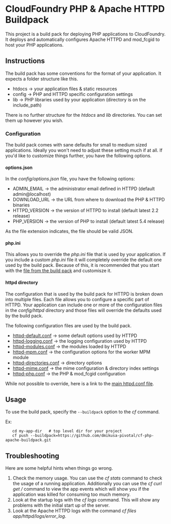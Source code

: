 CloudFoundry PHP &amp; Apache HTTPD Buildpack
=============================================

This project is a build pack for deploying PHP applications to CloudFoundry.  It deploys and automatically configures Apache HTTPD and mod_fcgid to host your PHP applications.


Instructions
------------

The build pack has some conventions for the format of your application.  It expects a folder structure like this.

  - htdocs -> your application files & static resources
  - config -> PHP and HTTPD specific configuration settings
  - lib    -> PHP libraries used by your application (directory is on the include_path)
  
There is no further structure for the *htdocs* and *lib* directories.  You can set them up however you wish.  


### Configuration

The build pack comes with sane defaults for small to medium sized applications.  Ideally you won't need to adjust these setting much if at all.  If you'd like to customize things further, you have the following options.


#### options.json

In the *config/options.json* file, you have the following options:

  - ADMIN_EMAIL   -> the administrator email defined in HTTPD (default admin@localhost)
  - DOWNLOAD_URL  -> the URL from where to download the PHP & HTTPD binaries
  - HTTPD_VERSION -> the version of HTTPD to install (default latest 2.2 release)
  - PHP_VERSION   -> the version of PHP to install (default latest 5.4 release)

As the file extension indicates, the file should be valid JSON.


#### php.ini

This allows you to override the *php.ini* file that is used by your application.  If you include a custom *php.ini* file it will completely override the default one used by the build pack.  Because of this, it is recommended that you start with the [file from the build pack](https://github.com/dmikusa-pivotal/cf-php-apache-buildpack/blob/master/default/php.ini) and customisze it.


#### httpd directory
  
The configuration that is used by the build pack for HTTPD is broken down into multiple files.  Each file allows you to configure a specific part of HTTPD.  Your application can include one or more of the configuration files in the *config/httpd* directory and those files will override the defaults used by the build pack.

The following configuration files are used by the build pack.

  - [httpd-default.conf](https://github.com/dmikusa-pivotal/cf-php-apache-buildpack/blob/master/default/extra/httpd-default.conf) -> some default options used by HTTPD
  - [httpd-logging.conf](https://github.com/dmikusa-pivotal/cf-php-apache-buildpack/blob/master/default/extra/httpd-logging.conf) -> the logging configuration used by HTTPD
  - [httpd-modules.conf](https://github.com/dmikusa-pivotal/cf-php-apache-buildpack/blob/master/default/extra/httpd-modules.conf) -> the modules loaded by HTTPD
  - [httpd-mpm.conf](https://github.com/dmikusa-pivotal/cf-php-apache-buildpack/blob/master/default/extra/httpd-mpm.conf) -> the configuration options for the worker MPM module
  - [httpd-directories.conf](https://github.com/dmikusa-pivotal/cf-php-apache-buildpack/blob/master/default/extra/httpd-directories.conf) -> directory options
  - [httpd-mime.conf](https://github.com/dmikusa-pivotal/cf-php-apache-buildpack/blob/master/default/extra/httpd-mime.conf) -> the mime configuration & directory index settings
  - [httpd-php.conf](https://github.com/dmikusa-pivotal/cf-php-apache-buildpack/blob/master/default/extra/httpd-php.conf) -> the PHP & mod_fcgid configuration

While not possible to override, here is a link to the [main httpd.conf file](https://github.com/dmikusa-pivotal/cf-php-apache-buildpack/blob/master/default/httpd.conf).

Usage
-----

To use the build pack, specify the ```--buildpack``` option to the *cf* command.

Ex:

```
   cd my-app-dir   # top level dir for your project
   cf push --buildpack=https://github.com/dmikusa-pivotal/cf-php-apache-buildpack.git
```

Troubleshooting
---------------

Here are some helpful hints when things go wrong.

1. Check the memory usage.  You can use the *cf stats <app>* command to check the usage of a running application.  Additionally you can use the *cf curl get <url-for-events>/<guid>* command to view the app events which will show you if the application was killed for consuming too much memory.
2. Look at the startup logs with the *cf logs <app>* command.  This will show any problems with the initial start up of the server.
3. Look at the Apache HTTPD logs with the command *cf files <app> app/httpd/logs/error_log*.  


